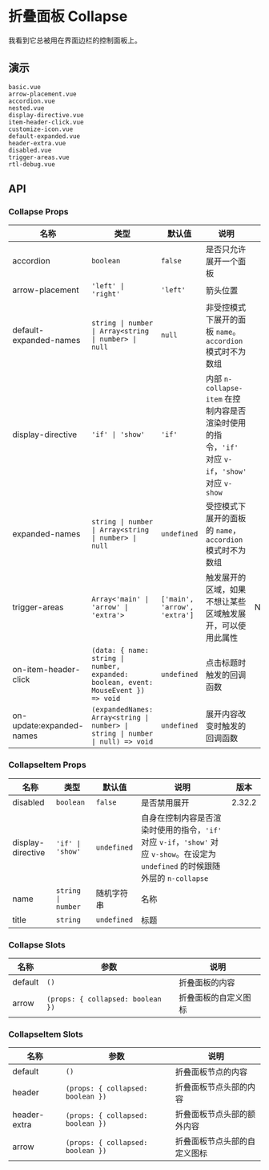 # 折叠面板 Collapse

我看到它总被用在界面边栏的控制面板上。

## 演示

```demo
basic.vue
arrow-placement.vue
accordion.vue
nested.vue
display-directive.vue
item-header-click.vue
customize-icon.vue
default-expanded.vue
header-extra.vue
disabled.vue
trigger-areas.vue
rtl-debug.vue
```

## API

### Collapse Props

| 名称 | 类型 | 默认值 | 说明 | 版本 |
| --- | --- | --- | --- | --- |
| accordion | `boolean` | `false` | 是否只允许展开一个面板 |  |
| arrow-placement | `'left' \| 'right'` | `'left'` | 箭头位置 |  |
| default-expanded-names | `string \| number \| Array<string \| number> \| null` | `null` | 非受控模式下展开的面板 `name`。`accordion` 模式时不为数组 |  |
| display-directive | `'if' \| 'show'` | `'if'` | 内部 `n-collapse-item` 在控制内容是否渲染时使用的指令，`'if'` 对应 `v-if`，`'show'` 对应 `v-show` |  |
| expanded-names | `string \| number \| Array<string \| number> \| null` | `undefined` | 受控模式下展开的面板的 `name`，`accordion` 模式时不为数组 |  |
| trigger-areas | `Array<'main' \| 'arrow' \| 'extra'>` | `['main', 'arrow', 'extra']` | 触发展开的区域，如果不想让某些区域触发展开，可以使用此属性 | NEXT_VERSION |
| on-item-header-click | `(data: { name: string \| number, expanded: boolean, event: MouseEvent }) => void` | `undefined` | 点击标题时触发的回调函数 |  |
| on-update:expanded-names | `(expandedNames: Array<string \| number> \| string \| number \| null) => void` | `undefined` | 展开内容改变时触发的回调函数 |  |

### CollapseItem Props

| 名称 | 类型 | 默认值 | 说明 | 版本 |
| --- | --- | --- | --- | --- |
| disabled | `boolean` | `false` | 是否禁用展开 | 2.32.2 |
| display-directive | `'if' \| 'show'` | `undefined` | 自身在控制内容是否渲染时使用的指令，`'if'` 对应 `v-if`，`'show'` 对应 `v-show`。在设定为 `undefined` 的时候跟随外层的 `n-collapse` |  |
| name | `string \| number` | 随机字符串 | 名称 |  |
| title | `string` | `undefined` | 标题 |  |

### Collapse Slots

| 名称    | 参数                              | 说明                 |
| ------- | --------------------------------- | -------------------- |
| default | `()`                              | 折叠面板的内容       |
| arrow   | `(props: { collapsed: boolean })` | 折叠面板的自定义图标 |

### CollapseItem Slots

| 名称 | 参数 | 说明 |
| --- | --- | --- |
| default | `()` | 折叠面板节点的内容 |
| header | `(props: { collapsed: boolean })` | 折叠面板节点头部的内容 |
| header-extra | `(props: { collapsed: boolean })` | 折叠面板节点头部的额外内容 |
| arrow | `(props: { collapsed: boolean })` | 折叠面板节点头部的自定义图标 |
